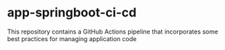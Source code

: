 # app-springboot-ci-cd
This repository contains a GitHub Actions pipeline that incorporates some best practices for managing application code
